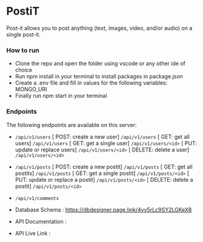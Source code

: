 # PostiT
 Post-it allows you to post anything (text, images, video, and/or audio) on a single post-it.

### How to run
- Clone the repo and open the folder using vscode or any other ide of choice
- Run npm install in your terminal to install packages in package.json
- Create a .env file and fill in values for the following variables:
MONGO_URI
- Finally run npm start in your terminal


### Endpoints
 The following endpoints are available on this server:
 - `/api/v1/users` 
    [ POST: create a new user]  `/api/v1/users`
    [ GET: get all users]  `/api/v1/users`
    [ GET: get a single user] `/api/v1/users/<id>`
    [ PUT: update or replace users] `/api/v1/users/<id>`
    [ DELETE: delete a user] `/api/v1/users/<id>`

 - `/api/v1/posts`
    [ POST: create a new postit]  `/api/v1/posts`
    [ GET: get all postits] `/api/v1/posts`
    [ GET: get a single postit] `/api/v1/posts/<id>`
    [ PUT: update or replace a postit] `/api/v1/posts/<id>`
    [ DELETE: delete a postit] `/api/v1/posts/<id>`
    
 - `/api/v1/comments`


- Database Schema : https://dbdesigner.page.link/4vy5rLc9SY2LGKeX8

- API Documentation : 

- API Live Link : 

